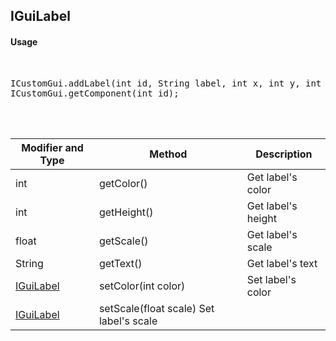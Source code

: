 ## IGuiLabel


#### Usage     
<br>

<pre>
ICustomGui.addLabel(int id, String label, int x, int y, int width, int height);
ICustomGui.getComponent(int id);
</pre>

<br>
<br>

Modifier and Type | Method | Description
------- | ------------- | -------------------------------------------------------------
int | getColor() | Get label's color
int | getHeight() | Get label's height
float | getScale() | Get label's scale
String | getText() | Get label's text
[IGuiLabel](https://github.com/PewDizinho/CustomNPCPlus-Script-Documentation/blob/main/CustomGui/IGuiLabel.md) | setColor(int color) | Set label's color
[IGuiLabel](https://github.com/PewDizinho/CustomNPCPlus-Script-Documentation/blob/main/CustomGui/IGuiLabel.md) | setScale(float scale) Set label's scale





